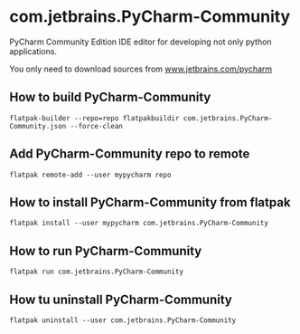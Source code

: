 # com.jetbrains.PyCharm-Community

PyCharm Community Edition IDE editor for developing not only python applications.

You only need to download sources from www.jetbrains.com/pycharm

## How to build PyCharm-Community

```
flatpak-builder --repo=repo flatpakbuildir com.jetbrains.PyCharm-Community.json --force-clean
```

## Add PyCharm-Community repo to remote

```
flatpak remote-add --user mypycharm repo
```

## How to install PyCharm-Community from flatpak

```
flatpak install --user mypycharm com.jetbrains.PyCharm-Community
```

## How to run PyCharm-Community

```
flatpak run com.jetbrains.PyCharm-Community
```

## How tu uninstall PyCharm-Community

```
flatpak uninstall --user com.jetbrains.PyCharm-Community
```
